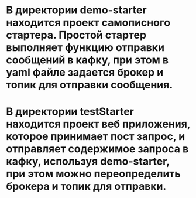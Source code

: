 # В директории demo-starter находится проект самописного стартера. Простой стартер выполняет функцию отправки сообщений в кафку, при этом в yaml файле задается брокер и топик для отправки сообщения.

# В директории testStarter находится проект веб приложения, которое принимает пост запрос, и отправляет содержимое запроса в кафку, используя demo-starter, при этом можно переопределить брокера и топик для отправки.
